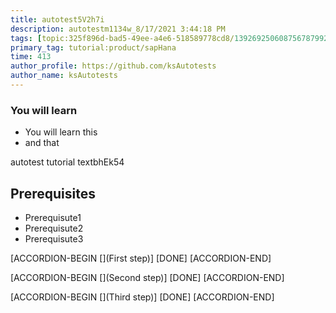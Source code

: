 ```yaml
---
title: autotest5V2h7i
description: autotestm1134w_8/17/2021 3:44:18 PM
tags: [topic:325f896d-bad5-49ee-a4e6-518589778cd8/139269250608756787992873,products:tech/73554900100700000996,tutorial:experience/advanced]
primary_tag: tutorial:product/sapHana
time: 413
author_profile: https://github.com/ksAutotests
author_name: ksAutotests
---
```

### You will learn
- You will learn this
- and that

autotest tutorial textbhEk54

## Prerequisites
- Prerequisute1
- Prerequisute2
- Prerequisute3

[ACCORDION-BEGIN [](First step)]
[DONE]
[ACCORDION-END]

[ACCORDION-BEGIN [](Second step)]
[DONE]
[ACCORDION-END]

[ACCORDION-BEGIN [](Third step)]
[DONE]
[ACCORDION-END]

